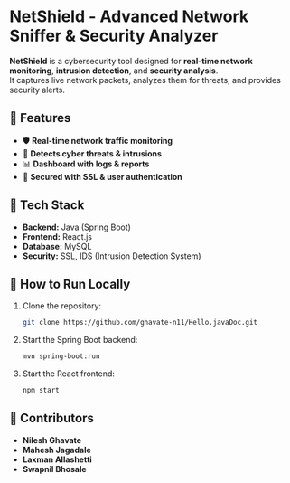 # NetShield - Advanced Network Sniffer & Security Analyzer

**NetShield** is a cybersecurity tool designed for **real-time network monitoring**, **intrusion detection**, and **security analysis**.  
It captures live network packets, analyzes them for threats, and provides security alerts.

## 🔹 Features
- 🛡️ **Real-time network traffic monitoring**
- 🚨 **Detects cyber threats & intrusions**
- 📊 **Dashboard with logs & reports**
- 🔐 **Secured with SSL & user authentication**

## 🔹 Tech Stack
- **Backend:** Java (Spring Boot)
- **Frontend:** React.js
- **Database:** MySQL
- **Security:** SSL, IDS (Intrusion Detection System)

## 🔹 How to Run Locally
1. Clone the repository:  
   ```bash
   git clone https://github.com/ghavate-n11/Hello.javaDoc.git
   ```
2. Start the Spring Boot backend:  
   ```bash
   mvn spring-boot:run
   ```
3. Start the React frontend:  
   ```bash
   npm start
   ```

## 🔹 Contributors
- **Nilesh Ghavate**
- **Mahesh Jagadale**
- **Laxman Allashetti**
- **Swapnil Bhosale**


